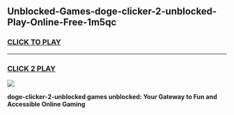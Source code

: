 
## Unblocked-Games-doge-clicker-2-unblocked-Play-Online-Free-1m5qc
<h3>
<a href="https://premium76.site?title=doge-clicker-2-unblocked&ref=26A">CLICK TO PLAY</a></h3>
<hr>

<h3>
<a href="https://premium76.site?title=doge-clicker-2-unblocked&ref=26A">CLICK 2 PLAY</a>
  
</h3>

<a href="https://premium76.site?title=doge-clicker-2-unblocked&ref=26A"><img src="https://clearcache.store/games.png"></a>


**doge-clicker-2-unblocked games unblocked: Your Gateway to Fun and Accessible Online Gaming**
